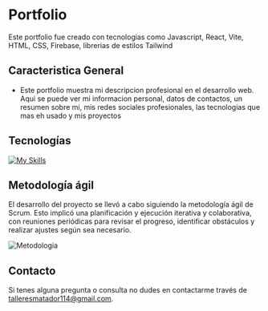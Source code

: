 # Portfolio

Este portfolio fue creado con tecnologias como Javascript, React, Vite, HTML, CSS, Firebase, librerias de estilos Tailwind

## Caracteristica General

- Este portfolio muestra mi descripcion profesional en el desarrollo web. Aqui se puede ver mi informacion personal, datos de contactos,
  un resumen sobre mi, mis redes sociales profesionales, las tecnologias que mas eh usado y mis proyectos

## Tecnologías

[![My Skills](https://skillicons.dev/icons?i=js,html,css,react,nodejs,sass,tailwind,firebase)](https://skillicons.dev)

  ## Metodología ágil

El desarrollo del proyecto se llevó a cabo siguiendo la metodología ágil de Scrum. Esto implicó una planificación y ejecución iterativa y colaborativa, con reuniones periódicas para revisar el progreso, identificar obstáculos y realizar ajustes según sea necesario.

![Metodologia](https://blog.makeitreal.camp/assets/images/agile.png)

## Contacto

Si tenes alguna pregunta o consulta no dudes en contactarme través de [talleresmatador114@gmail.com](mailto:talleresmatador114@gmail.com).

